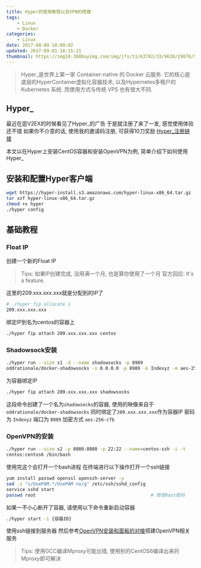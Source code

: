 ```yaml
---
title: Hyper的使用教程以及VPN的搭建
tags: 
    - Linux
    - Docker
categories:
    - Linux
date: 2017-08-09 18:09:02
updated: 2017-09-01 18:15:21
thumbnail: https://img10.360buyimg.com/img/jfs/t1/63782/33/9638/29078/5d73b67bE78b12015/1d8cbc891a9c953b.png
---
```

> Hyper_是世界上第一家 Container-native 的 Docker 云服务. 
它的核心是底层的HyperContainer虚拟化容器技术, 以及Hypernetes多租户的 Kubernetes 
系统. 而使用方式与传统 VPS 也有很大不同.

<!--more-->

## Hyper_
最近在逛V2EX的时候看见了Hyper_的广告
于是就注册了来了一发, 感觉使用体验还不错
如果你不介意的话, 使用我的邀请码注册, 可获得10刀奖励
[Hyper_注册链接](https://console.hyper.sh/register/invite/xMlMNKnr87Hp9pMxrKpQhKo3MJpE33FJ)


本文以在Hyper上安装CentOS容器和安装OpenVPN为例, 简单介绍下如何使用Hyper_
## 安装和配置Hyper客户端
```bash
wget https://hyper-install.s3.amazonaws.com/hyper-linux-x86_64.tar.gz
tar xzf hyper-linux-x86_64.tar.gz
chmod +x hyper
./hyper config
```
## 基础教程
### Float IP
创建一个新的Float IP
> Tips: 
> 如果IP创建完成, 没用满一个月, 也是算你使用了一个月
> 官方回应: It's a feature.

这里的209.xxx.xxx.xxx就是分配到的IP了

```bash
# ./hyper fip allocate 1
209.xxx.xxx.xxx
```
绑定IP到名为centos的容器上
```bash
./hyper fip attach 209.xxx.xxx.xxx centos
```

### Shadowsock安装
```bash
./hyper run --size s1 -d --name shadowsocks -p 8989 
oddrationale/docker-shadowsocks -s 0.0.0.0 -p 8989 -k Indexyz -m aes-256-cfb
```
为容器绑定IP
```bash
./hyper fip attach 209.xxx.xxx.xxx shadowsocks
```
这段命令创建了一个名为`shadowsocks`的容器, 
使用的映像来自于`oddrationale/docker-shadowsocks` 
同时绑定了`209.xxx.xxx.xxx`作为容器IP
密码为 `Indexyz`
端口为 `8989`
加密方式 `aes-256-cfb`

### OpenVPN的安装
```bash
./hyper run --size s2 -p 8080:8080 -p 22:22 --name=centos-ssh -i -t 
centos:centos6 /bin/bash
```
使用完这个会打开一个bash进程
在终端进行以下操作打开一个ssh链接
```bash
yum install passwd openssl openssh-server -y
sed -i "s/UsePAM.*/UsePAM no/g" /etc/ssh/sshd_config
service sshd start
passwd root                                           # 修改Root密码
```
如果一不小心断开了容器, 请使用以下命令重新启动容器
```bash
./hyper start -i {容器ID}
```
使用ssh链接到服务器
然后参考[OpenVPN安装和面板的对接](https://blog.iinde.xyz/index.php/archives/32/)搭建OpenVPN相关服务
> Tips:
> 使用GCC编译Mproxy可能出错, 使用别的CentOS6编译出来的Mproxy即可解决
